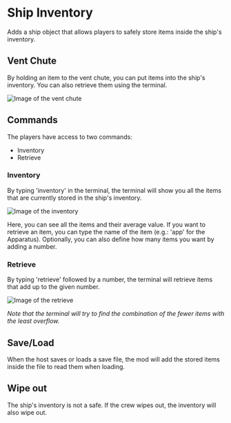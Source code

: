 # Ship Inventory
Adds a ship object that allows players to safely store items inside the ship's inventory.

## Vent Chute
By holding an item to the vent chute, you can put items into the ship's inventory. You can also retrieve them using the terminal.

![Image of the vent chute](https://github.com/WarperSan/ShipInventory/blob/master/ThunderStore/vent_holding_apparatus.png)

## Commands
The players have access to two commands:
- Inventory
- Retrieve

### Inventory
By typing 'inventory' in the terminal, the terminal will show you all the items that are currently stored in the ship's inventory.

![Image of the inventory](https://github.com/WarperSan/ShipInventory/blob/master/ThunderStore/inventory.png)

Here, you can see all the items and their average value. If you want to retrieve an item, you can type the name of the item (e.g.: 'app' for the Apparatus). Optionally, you can also define how many items you want by adding a number.

### Retrieve
By typing 'retrieve' followed by a number, the terminal will retrieve items that add up to the given number.

![Image of the retrieve](https://github.com/WarperSan/ShipInventory/blob/master/ThunderStore/retrieve.png)

*Note that the terminal will try to find the combination of the fewer items with the least overflow.*

## Save/Load
When the host saves or loads a save file, the mod will add the stored items inside the file to read them when loading.

## Wipe out
The ship's inventory is not a safe. If the crew wipes out, the inventory will also wipe out.